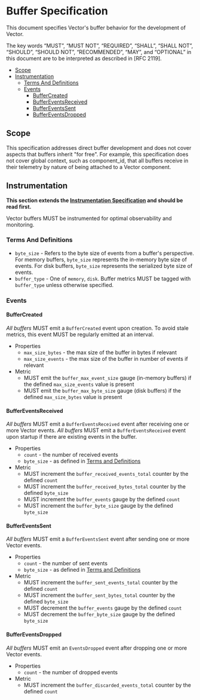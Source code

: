# Buffer Specification

This document specifies Vector's buffer behavior for the development of Vector.

The key words “MUST”, “MUST NOT”, “REQUIRED”, “SHALL”, “SHALL NOT”, “SHOULD”,
“SHOULD NOT”, “RECOMMENDED”, “MAY”, and “OPTIONAL” in this document are to be
interpreted as described in [RFC 2119].

<!-- MarkdownTOC autolink="true" style="ordered" indent="   " -->

- [Scope](#scope)
- [Instrumentation](#instrumentation)
  - [Terms And Definitions](#terms-and-definitions)
  - [Events](#events)
    - [BufferCreated](#buffercreated)
    - [BufferEventsReceived](#buffereventsreceived)
    - [BufferEventsSent](#buffereventssent)
    - [BufferEventsDropped](#buffereventsdropped)

<!-- /MarkdownTOC -->

## Scope

This specification addresses direct buffer development and does not cover aspects that buffers inherit "for free". For example, this specification does not cover global context, such as component_id, that all buffers receive in their telemetry by nature of being attached to a Vector component.

## Instrumentation

**This section extends the [Instrumentation Specification] and should be read
first.**

Vector buffers MUST be instrumented for optimal observability and monitoring.

### Terms And Definitions

* `byte_size` - Refers to the byte size of events from a buffer's perspective. For memory buffers, `byte_size` represents the in-memory byte size of events. For disk buffers, `byte_size` represents the serialized byte size of events.
* `buffer_type` - One of `memory`, `disk`. Buffer metrics MUST be tagged with `buffer_type` unless otherwise specified.

### Events

#### BufferCreated

*All buffers* MUST emit a `BufferCreated` event upon creation. To avoid stale metrics, this event MUST be regularly emitted at an interval.

* Properties
  * `max_size_bytes` - the max size of the buffer in bytes if relevant
  * `max_size_events` - the max size of the buffer in number of events if relevant
* Metric
  * MUST emit the `buffer_max_event_size` gauge (in-memory buffers) if the defined `max_size_events` value is present
  * MUST emit the `buffer_max_byte_size` gauge (disk buffers) if the defined `max_size_bytes` value is present

#### BufferEventsReceived

*All buffers* MUST emit a `BufferEventsReceived` event after receiving one or more Vector events. *All buffers* MUST emit a `BufferEventsReceived` event upon startup if there are existing events in the buffer.

* Properties
  * `count` - the number of received events
  * `byte_size` - as defined in [Terms and Definitions](#terms-and-definitions)
* Metric
  * MUST increment the `buffer_received_events_total` counter by the defined `count`
  * MUST increment the `buffer_received_bytes_total` counter by the defined `byte_size`
  * MUST increment the `buffer_events` gauge by the defined `count`
  * MUST increment the `buffer_byte_size` gauge by the defined `byte_size`

#### BufferEventsSent

*All buffers* MUST emit a `BufferEventsSent` event after sending one or more Vector events.

* Properties
  * `count` - the number of sent events
  * `byte_size` - as defined in [Terms and Definitions](#terms-and-definitions)
* Metric
  * MUST increment the `buffer_sent_events_total` counter by the defined `count`
  * MUST increment the `buffer_sent_bytes_total` counter by the defined `byte_size`
  * MUST decrement the `buffer_events` gauge by the defined `count`
  * MUST decrement the `buffer_byte_size` gauge by the defined `byte_size`

#### BufferEventsDropped

*All buffers* MUST emit an `EventsDropped` event after dropping one or more Vector events.

* Properties
  * `count` - the number of dropped events
* Metric
  * MUST increment the `buffer_discarded_events_total` counter by the defined `count`

[Instrumentation Specification]: instrumentation.md
